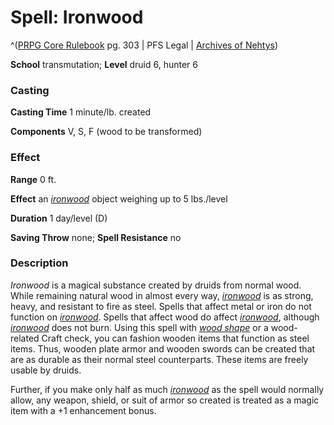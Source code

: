 # Spell: Ironwood

^([PRPG Core Rulebook][ss-ironwood] pg. 303 | PFS Legal | [Archives of Nehtys][sn-ironwood])

**School** transmutation; **Level** druid 6, hunter 6

### Casting

**Casting Time** 1 minute/lb. created  

**Components** V, S, F (wood to be transformed)

### Effect

**Range** 0 ft.  

**Effect** an _[ironwood]_ object weighing up to 5 lbs./level  

**Duration** 1 day/level (D)  

**Saving Throw** none; **Spell Resistance** no

### Description

_Ironwood_ is a magical substance created by druids from normal wood. While remaining natural wood in almost every way, _[ironwood]_ is as strong, heavy, and resistant to fire as steel. Spells that affect metal or iron do not function on _[ironwood]_. Spells that affect wood do affect _[ironwood]_, although _[ironwood]_ does not burn. Using this spell with _[wood shape]_ or a wood-related Craft check, you can fashion wooden items that function as steel items. Thus, wooden plate armor and wooden swords can be created that are as durable as their normal steel counterparts. These items are freely usable by druids.  

Further, if you make only half as much _[ironwood]_ as the spell would normally allow, any weapon, shield, or suit of armor so created is treated as a magic item with a +1 enhancement bonus.

[ss-ironwood]: http://paizo.com/pathfinderRPG/v57
[sn-ironwood]: http://www.archivesofnethys.com/SpellDisplay.aspx?ItemName=Ironwood
[wood shape]: http://www.archivesofnethys.com/SpellDisplay.aspx?ItemName=wood%20shape
[ironwood]: http://www.archivesofnethys.com/SpellDisplay.aspx?ItemName=ironwood